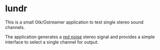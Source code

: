 lundr
=====

This is a small Gtk/Gstreamer application to test single stereo sound channels.

The application generates a [red noise](http://en.wikipedia.org/wiki/Red_noise)
stereo signal and provides a simple interface to select a single channel for output.


